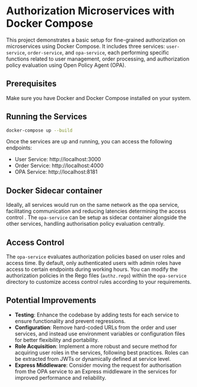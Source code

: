 # Authorization Microservices with Docker Compose
This project demonstrates a basic setup for fine-grained authorization on microservices using Docker Compose. It includes three services: `user-service`, `order-service`, and `opa-service`, each performing specific functions related to user management, order processing, and authorization policy evaluation using Open Policy Agent (OPA).

## Prerequisites
Make sure you have Docker and Docker Compose installed on your system.

## Running the Services
```bash
docker-compose up --build

```
Once the services are up and running, you can access the following endpoints:
- User Service: http://localhost:3000
- Order Service: http://localhost:4000
- OPA Service: http://localhost:8181

## Docker Sidecar container
Ideally, all services would run on the same network as the opa service, facilitating communication and reducing latencies determining the access control . The `opa-service` can be setup as sidecar container alongside the other services, handling authorisation policy evaluation centrally.

## Access Control

The `opa-service` evaluates authorization policies based on user roles and access time. By default, only authenticated users with admin roles have access to certain endpoints during working hours. You can modify the authorization policies in the Rego files (`authz.rego`) within the `opa-service` directory to customize access control rules according to your requirements.

## Potential Improvements

- **Testing**: Enhance the codebase by adding tests for each service to ensure functionality and prevent regressions.
- **Configuration**: Remove hard-coded URLs from the order and user services, and instead use environment variables or configuration files for better flexibility and portability.
- **Role Acquisition**: Implement a more robust and secure method for acquiring user roles in the services, following best practices. Roles can be extracted from JWTs or dynamically defined at service level.
- **Express Middleware**: Consider moving the request for authorisation from the OPA service to an Express middleware in the services for improved performance and reliability.
